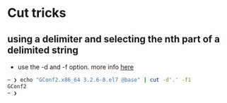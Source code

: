 # Cut tricks

## using a delimiter and selecting the nth part of a delimited string

* use the -d and -f option. more info [here](http://www.thegeekstuff.com/2013/06/cut-command-examples/?utm_campaign=Feed%3A+TheGeekStuff+(The+Geek+Stuff)&utm_medium=feed&utm_source=feedburner)

```sh
~ ❯ echo "GConf2.x86_64 3.2.6-8.el7 @base" | cut -d'.' -f1
GConf2
~ ❯
```
